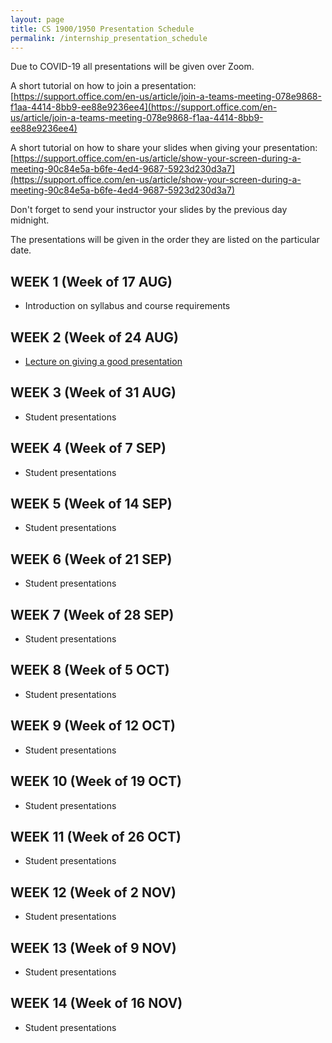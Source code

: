 ```yaml
---
layout: page
title: CS 1900/1950 Presentation Schedule
permalink: /internship_presentation_schedule
---
```


Due to COVID-19 all presentations will be given over Zoom.


A short tutorial on how to join a presentation:  
[https://support.office.com/en-us/article/join-a-teams-meeting-078e9868-f1aa-4414-8bb9-ee88e9236ee4](https://support.office.com/en-us/article/join-a-teams-meeting-078e9868-f1aa-4414-8bb9-ee88e9236ee4)

A short tutorial on how to share your slides when giving your presentation:  
[https://support.office.com/en-us/article/show-your-screen-during-a-meeting-90c84e5a-b6fe-4ed4-9687-5923d230d3a7](https://support.office.com/en-us/article/show-your-screen-during-a-meeting-90c84e5a-b6fe-4ed4-9687-5923d230d3a7)

Don't forget to send your instructor your slides by the previous day midnight.

The presentations will be given in the order they are listed on the particular date.

## WEEK 1 (Week of 17 AUG)

* Introduction on syllabus and course requirements
  
## WEEK 2 (Week of 24 AUG)

* [Lecture on giving a good presentation]({{site.baseurl}}/lectures/lecture-on-presentations-internship.pdf)

## WEEK 3 (Week of 31 AUG)
  
* Student presentations

## WEEK 4 (Week of 7 SEP)

* Student presentations

## WEEK 5 (Week of 14 SEP)

* Student presentations

## WEEK 6 (Week of 21 SEP)

* Student presentations

## WEEK 7 (Week of 28 SEP)

* Student presentations

## WEEK 8 (Week of 5 OCT)

* Student presentations

## WEEK 9 (Week of 12 OCT)

* Student presentations

## WEEK 10 (Week of 19 OCT)

* Student presentations

## WEEK 11 (Week of 26 OCT)

* Student presentations

## WEEK 12 (Week of 2 NOV)

* Student presentations

## WEEK 13 (Week of 9 NOV)

* Student presentations

## WEEK 14 (Week of 16 NOV)

* Student presentations
